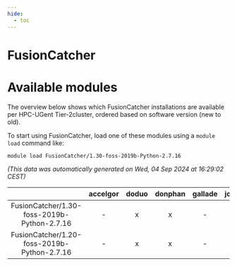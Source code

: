 ```yaml
---
hide:
  - toc
---
```


FusionCatcher
=============

# Available modules


The overview below shows which FusionCatcher installations are available per HPC-UGent Tier-2cluster, ordered based on software version (new to old).

To start using FusionCatcher, load one of these modules using a `module load` command like:

```shell
module load FusionCatcher/1.30-foss-2019b-Python-2.7.16
```

*(This data was automatically generated on Wed, 04 Sep 2024 at 16:29:02 CEST)*  

| |accelgor|doduo|donphan|gallade|joltik|shinx|skitty|
| :---: | :---: | :---: | :---: | :---: | :---: | :---: | :---: |
|FusionCatcher/1.30-foss-2019b-Python-2.7.16|-|x|x|-|x|-|x|
|FusionCatcher/1.20-foss-2019b-Python-2.7.16|-|x|x|-|x|-|x|
